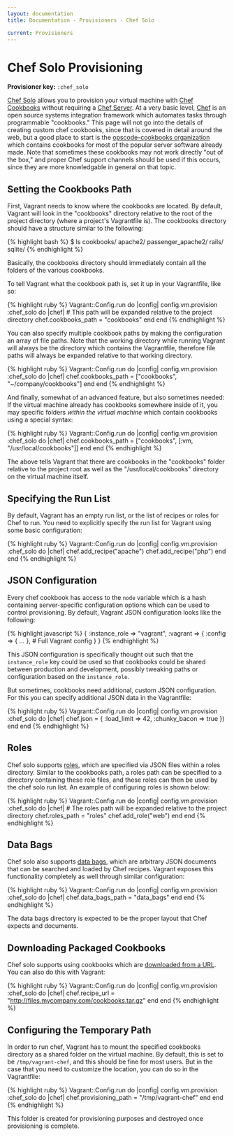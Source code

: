 ```yaml
---
layout: documentation
title: Documentation - Provisioners - Chef Solo

current: Provisioners
---
```

# Chef Solo Provisioning

**Provisioner key:** `:chef_solo`

[Chef Solo](http://wiki.opscode.com/display/chef/Chef+Solo) allows you to provision your virtual
machine with [Chef Cookbooks](http://wiki.opscode.com/display/chef/Cookbooks) without requiring a
[Chef Server](http://wiki.opscode.com/display/chef/Chef+Server). At a very basic level, [Chef](http://www.opscode.com/chef/)
is an open source systems integration framework which automates tasks through programmable "cookbooks."
This page will not go into the details of creating custom chef cookbooks, since that
is covered in detail around the web, but a good place to start is the
[opscode-cookbooks organization](https://github.com/opscode-cookbooks)
which contains cookbooks for most of the popular server software already made. Note
that sometimes these cookbooks may not work directly
"out of the box," and proper Chef support channels should be used if this occurs,
since they are more knowledgable in general on that topic.

## Setting the Cookbooks Path

First, Vagrant needs to know where the cookbooks are located. By default, Vagrant will
look in the "cookbooks" directory relative to the root of the project directory (where
a project's Vagrantfile is). The cookbooks directory should have a structure similar to
the following:

{% highlight bash %}
$ ls cookbooks/
apache2/
passenger_apache2/
rails/
sqlite/
{% endhighlight %}

Basically, the cookbooks directory should immediately contain all the folders of the
various cookbooks.

To tell Vagrant what the cookbook path is, set it up in your Vagrantfile, like so:

{% highlight ruby %}
Vagrant::Config.run do |config|
  config.vm.provision :chef_solo do |chef|
    # This path will be expanded relative to the project directory
    chef.cookbooks_path = "cookbooks"
  end
end
{% endhighlight %}

You can also specify multiple cookbook paths by making the configuration an
array of file paths. Note that the working directory while running Vagrant will always
be the directory which contains the Vagrantfile, therefore file paths will always
be expanded relative to that working directory.

{% highlight ruby %}
Vagrant::Config.run do |config|
  config.vm.provision :chef_solo do |chef|
    chef.cookbooks_path = ["cookbooks", "~/company/cookbooks"]
  end
end
{% endhighlight %}

And finally, somewhat of an advanced feature, but also sometimes needed: If
the virtual machine already has cookbooks somewhere inside of it, you may
specific folders _within the virtual machine_ which contain cookbooks using
a special syntax:

{% highlight ruby %}
Vagrant::Config.run do |config|
  config.vm.provision :chef_solo do |chef|
    chef.cookbooks_path = ["cookbooks", [:vm, "/usr/local/cookbooks"]]
  end
end
{% endhighlight %}

The above tells Vagrant that there are cookbooks in the "cookbooks" folder
relative to the project root as well as the "/usr/local/cookbooks" directory
on the virtual machine itself.

## Specifying the Run List

By default, Vagrant has an empty run list, or the list of recipes or roles for
Chef to run. You need to explicitly specify the run list for Vagrant using
some basic configuration:

{% highlight ruby %}
Vagrant::Config.run do |config|
  config.vm.provision :chef_solo do |chef|
    chef.add_recipe("apache")
    chef.add_recipe("php")
  end
end
{% endhighlight %}

## JSON Configuration

Every chef cookbook has access to the `node` variable which is a hash containing
server-specific configuration options which can be used to control provisioning.
By default, Vagrant JSON configuration looks like the following:

{% highlight javascript %}
{
  :instance_role => "vagrant",
  :vagrant => {
    :config => { ... }, # Full Vagrant config
  }
}
{% endhighlight %}

This JSON configuration is specifically thought out such that the `instance_role`
key could be used so that cookbooks could be shared between production and development,
possibly tweaking paths or configuration based on the `instance_role`.

But sometimes, cookbooks need additional, custom JSON configuration. For this
you can specify additional JSON data in the Vagrantfile:

{% highlight ruby %}
Vagrant::Config.run do |config|
  config.vm.provision :chef_solo do |chef|
    chef.json = {
      :load_limit => 42,
      :chunky_bacon => true
    })
  end
end
{% endhighlight %}

## Roles

Chef solo supports [roles](http://wiki.opscode.com/display/chef/Roles), which are specified via
JSON files within a roles directory. Similar to the cookbooks path, a roles path can be specified
to a directory containing these role files, and these roles can then be used by the
chef solo run list. An example of configuring roles is shown below:

{% highlight ruby %}
Vagrant::Config.run do |config|
  config.vm.provision :chef_solo do |chef|
    # The roles path will be expanded relative to the project directory
    chef.roles_path = "roles"
    chef.add_role("web")
  end
end
{% endhighlight %}

## Data Bags

Chef solo also supports [data bags](http://wiki.opscode.com/display/chef/Data+Bags),
which are arbitrary JSON documents that can be searched and loaded by Chef recipes.
Vagrant exposes this functionality completely as well through similar configuration:

{% highlight ruby %}
Vagrant::Config.run do |config|
  config.vm.provision :chef_solo do |chef|
    chef.data_bags_path = "data_bags"
  end
end
{% endhighlight %}

The data bags directory is expected to be the proper layout that Chef expects
and documents.

## Downloading Packaged Cookbooks

Chef solo supports using cookbooks which are [downloaded from a URL](http://wiki.opscode.com/display/chef/Chef+Solo#ChefSolo-RunningfromaURL). You can also do this with Vagrant:

{% highlight ruby %}
Vagrant::Config.run do |config|
  config.vm.provision :chef_solo do |chef|
    chef.recipe_url = "http://files.mycompany.com/cookbooks.tar.gz"
  end
end
{% endhighlight %}

## Configuring the Temporary Path

In order to run chef, Vagrant has to mount the specified cookbooks directory as a
shared folder on the virtual machine. By default, this is set to be `/tmp/vagrant-chef`,
and this should be fine for most users. But in the case that you need to customize
the location, you can do so in the Vagrantfile:

{% highlight ruby %}
Vagrant::Config.run do |config|
  config.vm.provision :chef_solo do |chef|
    chef.provisioning_path = "/tmp/vagrant-chef"
  end
end
{% endhighlight %}

This folder is created for provisioning purposes and destroyed once provisioning
is complete.
